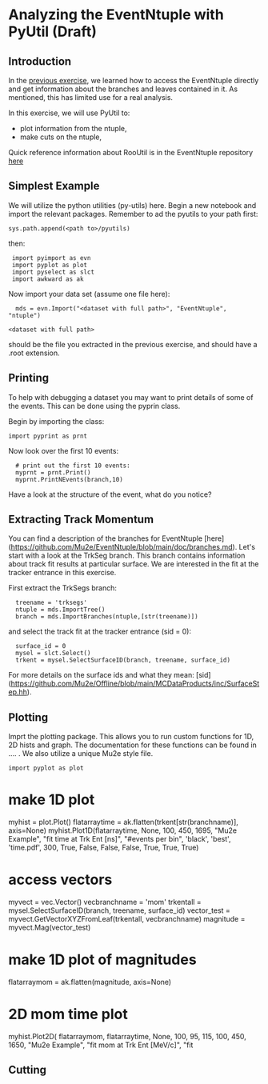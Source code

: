 # Analyzing the EventNtuple with PyUtil (Draft)

## Introduction
In the [previous exercise](eventntuple-basics.md), we learned how to access the EventNtuple directly and get information about the branches and leaves contained in it. As mentioned, this has limited use for a real analysis.

In this exercise, we will use PyUtil to:

* plot information from the ntuple,
* make cuts on the ntuple,

Quick reference information about RooUtil is in the EventNtuple repository [here](https://www.github.com/Mu2e/EventNtuple/utils/pyutil/README.md)


## Simplest Example

We will utilize the python utilities (py-utils) here. Begin a new notebook and import the relevant packages. Remember to ad the pyutils to your path first:

```
sys.path.append(<path to>/pyutils)

```

then:

```
 import pyimport as evn
 import pyplot as plot
 import pyselect as slct
 import awkward as ak
```

Now import your data set (assume one file here):

```
  mds = evn.Import("<dataset with full path>", "EventNtuple", "ntuple")
```

```
<dataset with full path>
``` 

should be the file you extracted in  the previous exercise, and should have a .root extension.

## Printing

To help with debugging a dataset you may want to print details of some of the events. This can be done using the pyprin class.

Begin by importing the class:
 
```
import pyprint as prnt
```

Now look over the first 10 events:

```
  # print out the first 10 events:
  myprnt = prnt.Print()
  myprnt.PrintNEvents(branch,10)
```

Have a look at the structure of the event, what do you notice?

## Extracting Track Momentum

You can find a description of the branches for EventNtuple [here] (https://github.com/Mu2e/EventNtuple/blob/main/doc/branches.md). Let's start with a look at the TrkSeg branch. This branch contains information about track fit results at particular surface. We are interested in the fit at the tracker entrance in this exercise.

First extract the TrkSegs branch: 

```
  treename = 'trksegs'
  ntuple = mds.ImportTree()
  branch = mds.ImportBranches(ntuple,[str(treename)])
```

and select the track fit at the tracker entrance (sid = 0):

```
  surface_id = 0
  mysel = slct.Select()
  trkent = mysel.SelectSurfaceID(branch, treename, surface_id)
```

For more details on the surface ids and what they mean: [sid] (https://github.com/Mu2e/Offline/blob/main/MCDataProducts/inc/SurfaceStep.hh).
  
        

## Plotting

Imprt the plotting package. This allows you to run custom functions for 1D, 2D hists and graph. The documentation for these functions can be found in .... . We also utilize a unique Mu2e style file.
```
import pyplot as plot
```
  # make 1D plot
  myhist = plot.Plot()
  flatarraytime = ak.flatten(trkent[str(branchname)], axis=None)
  myhist.Plot1D(flatarraytime, None, 100, 450, 1695, "Mu2e Example", "fit time at Trk Ent [ns]", "#events per bin", 'black', 'best', 'time.pdf', 300, True, False, False, False, True, True, True)
  
  # access vectors
  myvect = vec.Vector()
  vecbranchname = 'mom'
  trkentall = mysel.SelectSurfaceID(branch, treename, surface_id)
  vector_test = myvect.GetVectorXYZFromLeaf(trkentall, vecbranchname)
  magnitude = myvect.Mag(vector_test)

  # make 1D plot of magnitudes
  flatarraymom = ak.flatten(magnitude, axis=None)
  
  # 2D mom time plot
  myhist.Plot2D( flatarraymom, flatarraytime, None, 100, 95, 115, 100, 450, 1650, "Mu2e Example", "fit mom at Trk Ent [MeV/c]", "fit

## Cutting
